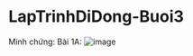 # LapTrinhDiDong-Buoi3
Minh chứng:
Bài 1A:
![image](https://user-images.githubusercontent.com/81177274/190556349-fe08f316-ad0c-43d7-b835-ed5adcb42431.png)
